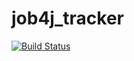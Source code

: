 # job4j_tracker

[![Build Status](https://travis-ci.org/xocer/job4j_tracker.svg?branch=master)](https://travis-ci.org/xocer/job4j_tracker)